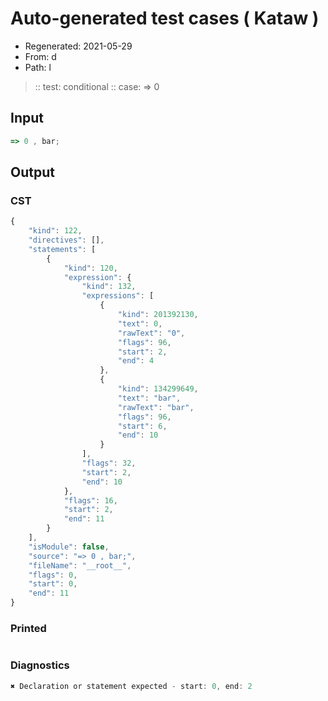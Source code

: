 # Auto-generated test cases ( Kataw )
- Regenerated: 2021-05-29
- From: d
- Path: l
> :: test: conditional
> :: case: => 0
## Input

`````js
=> 0 , bar;
`````
## Output

### CST

```javascript
{
    "kind": 122,
    "directives": [],
    "statements": [
        {
            "kind": 120,
            "expression": {
                "kind": 132,
                "expressions": [
                    {
                        "kind": 201392130,
                        "text": 0,
                        "rawText": "0",
                        "flags": 96,
                        "start": 2,
                        "end": 4
                    },
                    {
                        "kind": 134299649,
                        "text": "bar",
                        "rawText": "bar",
                        "flags": 96,
                        "start": 6,
                        "end": 10
                    }
                ],
                "flags": 32,
                "start": 2,
                "end": 10
            },
            "flags": 16,
            "start": 2,
            "end": 11
        }
    ],
    "isModule": false,
    "source": "=> 0 , bar;",
    "fileName": "__root__",
    "flags": 0,
    "start": 0,
    "end": 11
}
```

### Printed

```javascript

```

### Diagnostics

```javascript
✖ Declaration or statement expected - start: 0, end: 2

```

